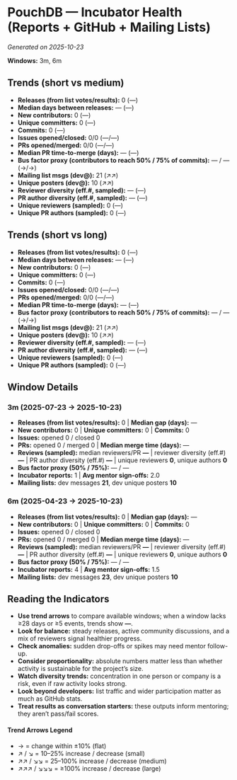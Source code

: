 # PouchDB — Incubator Health (Reports + GitHub + Mailing Lists)
_Generated on 2025-10-23_

**Windows:** 3m, 6m

## Trends (short vs medium)

- **Releases (from list votes/results):** 0 (—)
- **Median days between releases:** — (—)
- **New contributors:** 0 (—)
- **Unique committers:** 0 (—)
- **Commits:** 0 (—)
- **Issues opened/closed:** 0/0 (—/—)
- **PRs opened/merged:** 0/0 (—/—)
- **Median PR time-to-merge (days):** — (—)
- **Bus factor proxy (contributors to reach 50% / 75% of commits):** — / — (→/→)
- **Mailing list msgs (dev@):** 21 (↗↗)
- **Unique posters (dev@):** 10 (↗↗)
- **Reviewer diversity (eff.#, sampled):** — (—)
- **PR author diversity (eff.#, sampled):** — (—)
- **Unique reviewers (sampled):** 0 (—)
- **Unique PR authors (sampled):** 0 (—)

## Trends (short vs long)

- **Releases (from list votes/results):** 0 (—)
- **Median days between releases:** — (—)
- **New contributors:** 0 (—)
- **Unique committers:** 0 (—)
- **Commits:** 0 (—)
- **Issues opened/closed:** 0/0 (—/—)
- **PRs opened/merged:** 0/0 (—/—)
- **Median PR time-to-merge (days):** — (—)
- **Bus factor proxy (contributors to reach 50% / 75% of commits):** — / — (→/→)
- **Mailing list msgs (dev@):** 21 (↗↗)
- **Unique posters (dev@):** 10 (↗↗)
- **Reviewer diversity (eff.#, sampled):** — (—)
- **PR author diversity (eff.#, sampled):** — (—)
- **Unique reviewers (sampled):** 0 (—)
- **Unique PR authors (sampled):** 0 (—)

## Window Details
### 3m  (2025-07-23 → 2025-10-23)
- **Releases (from list votes/results):** 0  |  **Median gap (days):** —
- **New contributors:** 0  |  **Unique committers:** 0  |  **Commits:** 0
- **Issues:** opened 0 / closed 0
- **PRs:** opened 0 / merged 0  |  **Median merge time (days):** —
- **Reviews (sampled):** median reviewers/PR **—**  |  reviewer diversity (eff.#) **—**  |  PR author diversity (eff.#) **—**  |  unique reviewers **0**, unique authors **0**
- **Bus factor proxy (50% / 75%):** — / —
- **Incubator reports:** 1  |  **Avg mentor sign-offs:** 2.0
- **Mailing lists:** dev messages **21**, dev unique posters **10**

### 6m  (2025-04-23 → 2025-10-23)
- **Releases (from list votes/results):** 0  |  **Median gap (days):** —
- **New contributors:** 0  |  **Unique committers:** 0  |  **Commits:** 0
- **Issues:** opened 0 / closed 0
- **PRs:** opened 0 / merged 0  |  **Median merge time (days):** —
- **Reviews (sampled):** median reviewers/PR **—**  |  reviewer diversity (eff.#) **—**  |  PR author diversity (eff.#) **—**  |  unique reviewers **0**, unique authors **0**
- **Bus factor proxy (50% / 75%):** — / —
- **Incubator reports:** 4  |  **Avg mentor sign-offs:** 1.5
- **Mailing lists:** dev messages **23**, dev unique posters **10**

## Reading the Indicators
- **Use trend arrows** to compare available windows; when a window lacks ≥28 days or ≥5 events, trends show **—**.
- **Look for balance:** steady releases, active community discussions, and a mix of reviewers signal healthier progress.
- **Check anomalies:** sudden drop-offs or spikes may need mentor follow-up.
- **Consider proportionality:** absolute numbers matter less than whether activity is sustainable for the project’s size.
- **Watch diversity trends:** concentration in one person or company is a risk, even if raw activity looks strong.
- **Look beyond developers:** list traffic and wider participation matter as much as GitHub stats.
- **Treat results as conversation starters:** these outputs inform mentoring; they aren’t pass/fail scores.

#### Trend Arrows Legend
- →  = change within ±10% (flat)
- ↗ / ↘ = 10–25% increase / decrease (small)
- ↗↗ / ↘↘ = 25–100% increase / decrease (medium)
- ↗↗↗ / ↘↘↘ = ≥100% increase / decrease (large)
